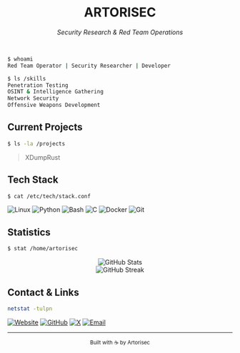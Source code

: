 <div align="center">
  <h1>ARTORISEC</h1>
  <p><i>Security Research & Red Team Operations</i></p>
  <br>
</div>

```bash
$ whoami
Red Team Operator | Security Researcher | Developer

$ ls /skills
Penetration Testing
OSINT & Intelligence Gathering
Network Security
Offensive Weapons Development
```

## Current Projects

```bash
$ ls -la /projects
```
> XDumpRust
> 

## Tech Stack
```bash
$ cat /etc/tech/stack.conf
```
![Linux](https://img.shields.io/badge/Linux-000000?style=flat-square&logo=linux&logoColor=white)
![Python](https://img.shields.io/badge/Python-000000?style=flat-square&logo=python&logoColor=white)
![Bash](https://img.shields.io/badge/Bash-000000?style=flat-square&logo=gnu-bash&logoColor=white)
![C](https://img.shields.io/badge/C-000000?style=flat-square&logo=c&logoColor=white)
![Docker](https://img.shields.io/badge/Docker-000000?style=flat-square&logo=docker&logoColor=white)
![Git](https://img.shields.io/badge/Git-000000?style=flat-square&logo=git&logoColor=white)

## Statistics
```bash
$ stat /home/artorisec
```
<div align="center">
  <img src=https://github-readme-stats.vercel.app/api?usernameartorisec&show_icons=true&theme=dark&bg_color=0a0a0a&text_color=f0f0f0&icon_color=404040&title_color=f0f0f0&border_color=404040&hide_border=false&include_all_commits=true&count_private=true" alt="GitHub Stats" />
</div>

<div align="center">
  <img src=https://github-readme-streak-stats.herokuapp.com/?userartorisec&theme=dark&background=0a0a0a&border=404040&ring=404040&fire=404040&currStreakLabel=f0f0f0&sideLabels=f0f0f0&dates=a0a0a0" alt="GitHub Streak" />
</div>

## Contact & Links
```bash
netstat -tulpn
```
[![Website](https://img.shields.io/badge/Website-000000?style=flat-square&logo=firefox&logoColor=white)](https://artorisec.xyz)
[![GitHub](https://img.shields.io/badge/GitHub-000000?style=flat-square&logo=github&logoColor=white)](https://github.com/artorisec)
[![X](https://img.shields.io/badge/X-000000?style=flat-square&logo=x&logoColor=white)](https://x.com/artorisec)
[![Email](https://img.shields.io/badge/Email-000000?style=flat-square&logo=gmail&logoColor=white)](mailto:root@artorisec.xyz)

---

<div align="center">
  <sub>Built with ☕ by Artorisec</sub>
</div>
